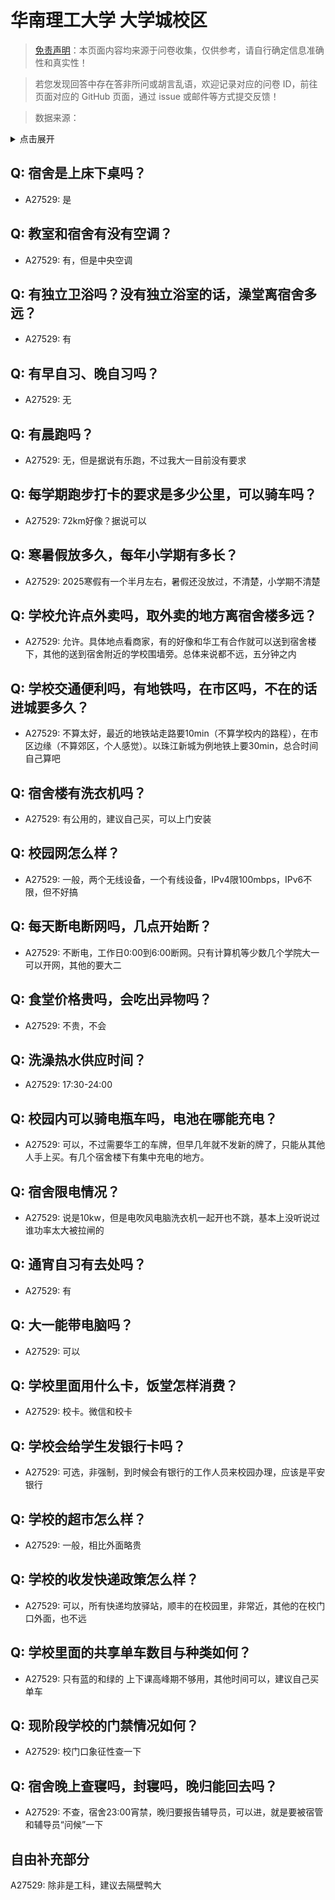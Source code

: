 # 华南理工大学 大学城校区

> [免责声明](https://colleges.chat/#_3)：本页面内容均来源于问卷收集，仅供参考，请自行确定信息准确性和真实性！

> 若您发现回答中存在答非所问或胡言乱语，欢迎记录对应的问卷 ID，前往页面对应的 GitHub 页面，通过 issue 或邮件等方式提交反馈！

> 数据来源：

<details><summary>点击展开</summary>
<ul>
<li>A27529: 匿名 (2025 年 02 月)</li>
</ul>
</details>

## Q: 宿舍是上床下桌吗？

- A27529: 是

## Q: 教室和宿舍有没有空调？

- A27529: 有，但是中央空调

## Q: 有独立卫浴吗？没有独立浴室的话，澡堂离宿舍多远？

- A27529: 有

## Q: 有早自习、晚自习吗？

- A27529: 无

## Q: 有晨跑吗？

- A27529: 无，但是据说有乐跑，不过我大一目前没有要求

## Q: 每学期跑步打卡的要求是多少公里，可以骑车吗？

- A27529: 72km好像？据说可以

## Q: 寒暑假放多久，每年小学期有多长？

- A27529: 2025寒假有一个半月左右，暑假还没放过，不清楚，小学期不清楚

## Q: 学校允许点外卖吗，取外卖的地方离宿舍楼多远？

- A27529: 允许。具体地点看商家，有的好像和华工有合作就可以送到宿舍楼下，其他的送到宿舍附近的学校围墙旁。总体来说都不远，五分钟之内

## Q: 学校交通便利吗，有地铁吗，在市区吗，不在的话进城要多久？

- A27529: 不算太好，最近的地铁站走路要10min（不算学校内的路程），在市区边缘（不算郊区，个人感觉）。以珠江新城为例地铁上要30min，总合时间自己算吧

## Q: 宿舍楼有洗衣机吗？

- A27529: 有公用的，建议自己买，可以上门安装

## Q: 校园网怎么样？

- A27529: 一般，两个无线设备，一个有线设备，IPv4限100mbps，IPv6不限，但不好搞

## Q: 每天断电断网吗，几点开始断？

- A27529: 不断电，工作日0:00到6:00断网。只有计算机等少数几个学院大一可以开网，其他的要大二

## Q: 食堂价格贵吗，会吃出异物吗？

- A27529: 不贵，不会

## Q: 洗澡热水供应时间？

- A27529: 17:30-24:00

## Q: 校园内可以骑电瓶车吗，电池在哪能充电？

- A27529: 可以，不过需要华工的车牌，但早几年就不发新的牌了，只能从其他人手上买。有几个宿舍楼下有集中充电的地方。

## Q: 宿舍限电情况？

- A27529: 说是10kw，但是电吹风电脑洗衣机一起开也不跳，基本上没听说过谁功率太大被拉闸的

## Q: 通宵自习有去处吗？

- A27529: 有

## Q: 大一能带电脑吗？

- A27529: 可以

## Q: 学校里面用什么卡，饭堂怎样消费？

- A27529: 校卡。微信和校卡

## Q: 学校会给学生发银行卡吗？

- A27529: 可选，非强制，到时候会有银行的工作人员来校园办理，应该是平安银行

## Q: 学校的超市怎么样？

- A27529: 一般，相比外面略贵

## Q: 学校的收发快递政策怎么样？

- A27529: 可以，所有快递均放驿站，顺丰的在校园里，非常近，其他的在校门口外面，也不远

## Q: 学校里面的共享单车数目与种类如何？

- A27529: 只有蓝的和绿的 上下课高峰期不够用，其他时间可以，建议自己买单车

## Q: 现阶段学校的门禁情况如何？

- A27529: 校门口象征性查一下

## Q: 宿舍晚上查寝吗，封寝吗，晚归能回去吗？

- A27529: 不查，宿舍23:00宵禁，晚归要报告辅导员，可以进，就是要被宿管和辅导员“问候”一下

## 自由补充部分

A27529: 除非是工科，建议去隔壁鸭大